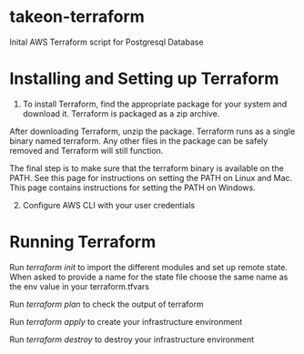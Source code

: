 # takeon-terraform
Inital AWS Terraform script for Postgresql Database 

# Installing and Setting up Terraform
1. To install Terraform, find the appropriate package for your system and download it. Terraform is packaged as a zip archive.

After downloading Terraform, unzip the package. Terraform runs as a single binary named terraform. Any other files in the package can be safely removed and Terraform will still function.

The final step is to make sure that the terraform binary is available on the PATH. See this page for instructions on setting the PATH on Linux and Mac. This page contains instructions for setting the PATH on Windows.

2. Configure AWS CLI with your user credentials


# Running Terraform
Run *terraform init* to import the different modules and set up remote state. When asked to provide a name for the state file choose the same name as the env value in your terraform.tfvars

Run *terraform plan* to check the output of terraform

Run *terraform apply* to create your infrastructure environment

Run *terraform destroy* to destroy your infrastructure environment
